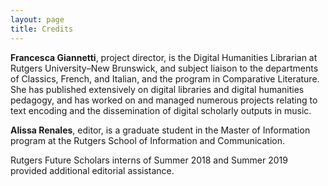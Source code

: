 ```yaml
---
layout: page
title: Credits
---
```


**Francesca Giannetti**, project director, is the Digital Humanities Librarian at Rutgers University–New Brunswick, and subject liaison to the departments of Classics, French, and Italian, and the program in Comparative Literature. She has published extensively on digital libraries and digital humanities pedagogy, and has worked on and managed numerous projects relating to text encoding and the dissemination of digital scholarly outputs in music.

**Alissa Renales**, editor, is a graduate student in the Master of Information program at the Rutgers School of Information and Communication.

Rutgers Future Scholars interns of Summer 2018 and Summer 2019 provided additional editorial assistance.











